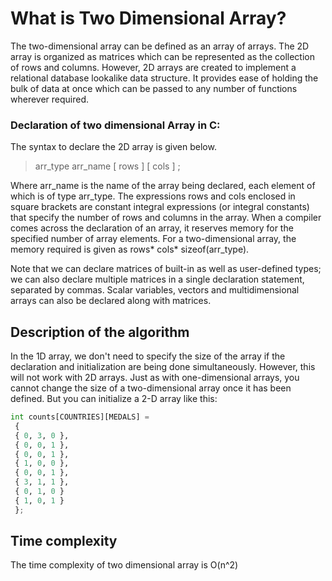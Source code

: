 # What is Two Dimensional Array?

The two-dimensional array can be defined as an array of arrays. The 2D array is organized as matrices which can be represented as the collection of rows and columns. However, 2D arrays are created to implement a relational database lookalike data structure. It provides ease of holding the bulk of data at once which can be passed to any number of functions wherever required.

### Declaration of two dimensional Array in C:

The syntax to declare the 2D array is given below.

> arr_type arr_name [ rows ] [ cols ] ;

Where arr_name is the name of the array being declared, each element of which is of type arr_type. The expressions rows and cols enclosed in square brackets are constant integral expressions (or integral constants) that specify the number of rows and columns in the array. When a compiler comes across the declaration of an array, it reserves memory for the specified number of array elements. For a two-dimensional array, the memory required is given as rows* cols* sizeof(arr_type).

Note that we can declare matrices of built-in as well as user-defined types; we can also declare multiple matrices in a single declaration statement, separated by commas. Scalar variables, vectors and multidimensional arrays can also be declared along with matrices.

## Description of the algorithm

In the 1D array, we don't need to specify the size of the array if the declaration and initialization are being done simultaneously. However, this will not work with 2D arrays.
Just as with one-dimensional arrays, you cannot change
the size of a two-dimensional array once it has been
defined.
But you can initialize a 2-D array like this:

```python
int counts[COUNTRIES][MEDALS] =
 {
 { 0, 3, 0 },
 { 0, 0, 1 },
 { 0, 0, 1 },
 { 1, 0, 0 },
 { 0, 0, 1 },
 { 3, 1, 1 },
 { 0, 1, 0 }
 { 1, 0, 1 }
 };
```

## Time complexity

The time complexity of two dimensional array is O(n^2)
